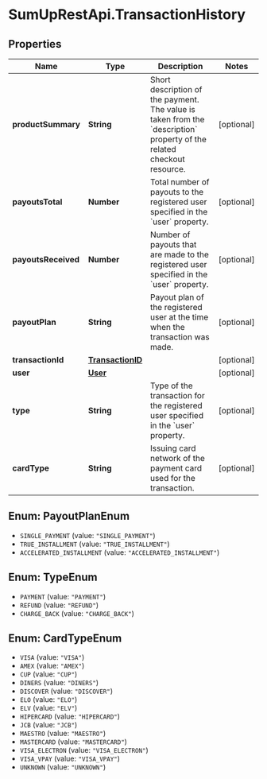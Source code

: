 # SumUpRestApi.TransactionHistory

## Properties
Name | Type | Description | Notes
------------ | ------------- | ------------- | -------------
**productSummary** | **String** | Short description of the payment. The value is taken from the &#x60;description&#x60; property of the related checkout resource. | [optional] 
**payoutsTotal** | **Number** | Total number of payouts to the registered user specified in the &#x60;user&#x60; property. | [optional] 
**payoutsReceived** | **Number** | Number of payouts that are made to the registered user specified in the &#x60;user&#x60; property. | [optional] 
**payoutPlan** | **String** | Payout plan of the registered user at the time when the transaction was made. | [optional] 
**transactionId** | [**TransactionID**](TransactionID.md) |  | [optional] 
**user** | [**User**](User.md) |  | [optional] 
**type** | **String** | Type of the transaction for the registered user specified in the &#x60;user&#x60; property. | [optional] 
**cardType** | **String** | Issuing card network of the payment card used for the transaction. | [optional] 

<a name="PayoutPlanEnum"></a>
## Enum: PayoutPlanEnum

* `SINGLE_PAYMENT` (value: `"SINGLE_PAYMENT"`)
* `TRUE_INSTALLMENT` (value: `"TRUE_INSTALLMENT"`)
* `ACCELERATED_INSTALLMENT` (value: `"ACCELERATED_INSTALLMENT"`)


<a name="TypeEnum"></a>
## Enum: TypeEnum

* `PAYMENT` (value: `"PAYMENT"`)
* `REFUND` (value: `"REFUND"`)
* `CHARGE_BACK` (value: `"CHARGE_BACK"`)


<a name="CardTypeEnum"></a>
## Enum: CardTypeEnum

* `VISA` (value: `"VISA"`)
* `AMEX` (value: `"AMEX"`)
* `CUP` (value: `"CUP"`)
* `DINERS` (value: `"DINERS"`)
* `DISCOVER` (value: `"DISCOVER"`)
* `ELO` (value: `"ELO"`)
* `ELV` (value: `"ELV"`)
* `HIPERCARD` (value: `"HIPERCARD"`)
* `JCB` (value: `"JCB"`)
* `MAESTRO` (value: `"MAESTRO"`)
* `MASTERCARD` (value: `"MASTERCARD"`)
* `VISA_ELECTRON` (value: `"VISA_ELECTRON"`)
* `VISA_VPAY` (value: `"VISA_VPAY"`)
* `UNKNOWN` (value: `"UNKNOWN"`)

